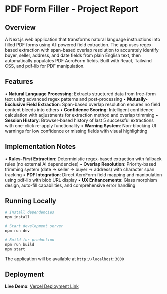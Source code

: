 # PDF Form Filler - Project Report

## Overview

A Next.js web application that transforms natural language instructions into filled PDF forms using AI-powered field extraction. The app uses regex-based extraction with span-based overlap resolution to accurately identify buyer, seller, address, and date fields from plain English text, then automatically populates PDF AcroForm fields. Built with React, Tailwind CSS, and pdf-lib for PDF manipulation.

## Features

• **Natural Language Processing**: Extracts structured data from free-form text using advanced regex patterns and post-processing
• **Mutually-Exclusive Field Extraction**: Span-based overlap resolution ensures no field content bleeds into others
• **Confidence Scoring**: Intelligent confidence calculation with adjustments for extraction method and overlap trimming
• **Session History**: Browser-based history of last 5 successful extractions with one-click re-apply functionality
• **Warning System**: Non-blocking UI warnings for low confidence or missing fields with visual highlighting

## Implementation Notes

• **Rules-First Extraction**: Deterministic regex-based extraction with fallback rules (no external AI dependencies)
• **Overlap Resolution**: Priority-based trimming system (date → seller → buyer → address) with character span tracking
• **PDF Integration**: Direct AcroForm field mapping and manipulation using pdf-lib with blob URL display
• **UX Enhancements**: Glass morphism design, auto-fill capabilities, and comprehensive error handling

## Running Locally

```bash
# Install dependencies
npm install

# Start development server
npm run dev

# Build for production
npm run build
npm start
```

The application will be available at `http://localhost:3000`

## Deployment

**Live Demo**: [Vercel Deployment Link](https://your-vercel-link.vercel.app)
